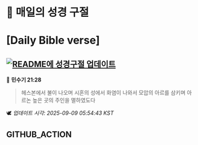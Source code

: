 # 🙏 매일의 성경 구절
# [Daily Bible verse]
## [![README에 성경구절 업데이트](https://github.com/DONGSUKA/first_test/actions/workflows/update-readme-bible.yml/badge.svg)](https://github.com/DONGSUKA/first_test/actions/workflows/update-readme-bible.yml)
<!-- START_BIBLE_VERSE -->
📖 **민수기 21:28**
> 헤스본에서 불이 나오며 시혼의 성에서 화염이 나와서 모압의 아르를 삼키며 아르논 높은 곳의 주인을 멸하였도다

🕊️ _업데이트 시각: 2025-09-09 05:54:43 KST_
  <!-- END_BIBLE_VERSE -->
## GITHUB_ACTION
